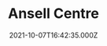 ---
date: 2021-10-07T16:42:35.000Z
title: Ansell Centre
latitude: 52.04259258858984
longitude: 0.9533563519379189
category: checkin
---